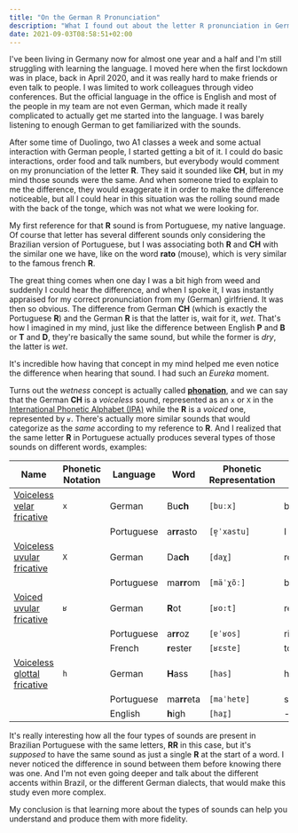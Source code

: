 ```yaml
---
title: "On the German R Pronunciation"
description: "What I found out about the letter R pronunciation in German and other languages."
date: 2021-09-03T08:58:51+02:00
---
```


I've been living in Germany now for almost one year and a half and I'm still struggling with learning the language. I moved here when the first lockdown was in place, back in April 2020, and it was really hard to make friends or even talk to people. I was limited to work colleagues through video conferences. But the official language in the office is English and most of the people in my team are not even German, which made it really complicated to actually get me started into the language. I was barely listening to enough German to get familiarized with the sounds.

After some time of Duolingo, two A1 classes a week and some actual interaction with German people, I started getting a bit of it. I could do basic interactions, order food and talk numbers, but everybody would comment on my pronunciation of the letter **R**. They said it sounded like **CH**, but in my mind those sounds were the same. And when someone tried to explain to me the difference, they would exaggerate it in order to make the difference noticeable, but all I could hear in this situation was the rolling sound made with the back of the tonge, which was not what we were looking for.

My first reference for that **R** sound is from Portuguese, my native language. Of course that letter has several different sounds only considering the Brazilian version of Portuguese, but I was associating both **R** and **CH** with the similar one we have, like on the word **rato** (mouse), which is very similar to the famous french **R**.

The great thing comes when one day I was a bit high from weed and suddenly I could hear the difference, and when I spoke it, I was instantly appraised for my correct pronunciation from my (German) girlfriend. It was then so obvious. The difference from German **CH** (which is exactly the Portuguese **R**) and the German **R** is that the latter is, wait for it, *wet*. That's how I imagined in my mind, just like the difference between English **P** and **B** or **T** and **D**, they're basically the same sound, but while the former is *dry*, the latter is *wet*.

It's incredible how having that concept in my mind helped me even notice the difference when hearing that sound. I had such an *Eureka* moment.

Turns out the *wetness* concept is actually called [**phonation**](https://en.wikipedia.org/wiki/Phonation), and we can say that the German **CH** is a *voiceless* sound, represented as an `x` or `X` in the [International Phonetic Alphabet (IPA)](https://en.wikipedia.org/wiki/International_Phonetic_Alphabet) while the **R** is a *voiced* one, represented by `ʁ`. There's actually more similar sounds that would categorize as the *same* according to my reference to **R**. And I realized that the same letter **R** in Portuguese actually produces several types of those sounds on different words, examples:

| Name | Phonetic Notation | Language | Word | Phonetic Representation | Meaning |
|-|-|-|-|-|-|
| [Voiceless velar fricative](https://en.wikipedia.org/wiki/Voiceless_velar_fricative) | `x` | German     | Bu**ch**     | `[buːx]` | book |
|                           |   | Portuguese | a**rr**asto | `[ɐ̞ˈxastu]` | I drag |
| [Voiceless uvular fricative](https://en.wikipedia.org/wiki/Voiceless_uvular_fricative) | `X` | German | Da**ch** | `[daχ]` | roof |
| | | Portuguese | ma**rr**om | `[mäˈχõː]` | brown |
| [Voiced uvular fricative](https://en.wikipedia.org/wiki/Voiced_uvular_fricative) | `ʁ` | German | **R**ot | `[ʁo:t]` | red
| | | Portuguese | a**rr**oz | `[ɐˈʁos]` | rice |
| | | French | **r**ester | `[ʁɛste]` | to stay |
| [Voiceless glottal fricative](https://en.wikipedia.org/wiki/Voiceless_glottal_fricative) | `h` | German | **H**ass | `[has]` | hatred |
| | | Portuguese | ma**rr**eta | `[maˈhetɐ]` | sledgehammer |
| | | English | **h**igh | `[haɪ̯]` | - |

It's really interesting how all the four types of sounds are present in Brazilian Portuguese with the same letters, **RR** in this case, but it's *supposed* to have the same sound as just a single **R** at the start of a word. I never noticed the difference in sound between them before knowing there was one. And I'm not even going deeper and talk about the different accents within Brazil, or the different German dialects, that would make this study even more complex.

My conclusion is that learning more about the types of sounds can help you understand and produce them with more fidelity.

